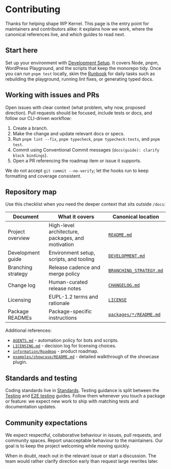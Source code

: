 # Contributing

Thanks for helping shape WP Kernel. This page is the entry point for maintainers and contributors alike: it explains how we work, where the canonical references live, and which guides to read next.

## Start here

Set up your environment with [Development Setup](/contributing/setup). It covers Node, pnpm, WordPress Playground, and the scripts that keep the monorepo tidy. Once you can run `pnpm test` locally, skim the [Runbook](/contributing/runbook) for daily tasks such as rebuilding the playground, running lint fixes, or generating typed docs.

## Working with issues and PRs

Open issues with clear context (what problem, why now, proposed direction). Pull requests should be focused, include tests or docs, and follow our CLI-driven workflow:

1. Create a branch.
2. Make the change and update relevant docs or specs.
3. Run `pnpm lint --fix`, `pnpm typecheck`, `pnpm typecheck:tests`, and `pnpm test`.
4. Commit using Conventional Commit messages (`docs(guide): clarify block bindings`).
5. Open a PR referencing the roadmap item or issue it supports.

We do not accept `git commit --no-verify`; let the hooks run to keep formatting and coverage consistent.

## Repository map

Use this checklist when you need the deeper context that sits outside `/docs`:

| Document           | What it covers                                    | Canonical location                                                                                 |
| ------------------ | ------------------------------------------------- | -------------------------------------------------------------------------------------------------- |
| Project overview   | High-level architecture, packages, and motivation | [`README.md`](https://github.com/theGeekist/wp-kernel/blob/main/README.md)                         |
| Development guide  | Environment setup, scripts, and tooling           | [`DEVELOPMENT.md`](https://github.com/theGeekist/wp-kernel/blob/main/DEVELOPMENT.md)               |
| Branching strategy | Release cadence and merge policy                  | [`BRANCHING_STRATEGY.md`](https://github.com/theGeekist/wp-kernel/blob/main/BRANCHING_STRATEGY.md) |
| Change log         | Human-curated release notes                       | [`CHANGELOG.md`](https://github.com/theGeekist/wp-kernel/blob/main/CHANGELOG.md)                   |
| Licensing          | EUPL-1.2 terms and rationale                      | [`LICENSE`](https://github.com/theGeekist/wp-kernel/blob/main/LICENSE)                             |
| Package READMEs    | Package-specific instructions                     | [`packages/*/README.md`](https://github.com/theGeekist/wp-kernel/tree/main/packages)               |

Additional references:

- [`AGENTS.md`](https://github.com/theGeekist/wp-kernel/blob/main/AGENTS.md) - automation policy for bots and scripts.
- [`LICENSING.md`](https://github.com/theGeekist/wp-kernel/blob/main/LICENSING.md) - decision log for licensing choices.
- [`information/Roadmap`](https://github.com/theGeekist/wp-kernel/blob/main/information/Roadmap%20PO%20%E2%80%A2%20v1.0.md) - product roadmap.
- [`examples/showcase/README.md`](https://github.com/theGeekist/wp-kernel/blob/main/examples/showcase/README.md) - detailed walkthrough of the showcase plugin.

## Standards and testing

Coding standards live in [Standards](/contributing/standards). Testing guidance is split between the [Testing](/contributing/testing) and [E2E testing](/contributing/e2e-testing) guides. Follow them whenever you touch a package or feature: we expect new work to ship with matching tests and documentation updates.

## Community expectations

We expect respectful, collaborative behaviour in issues, pull requests, and community spaces. Report unacceptable behaviour to the maintainers. Our goal is to keep the project welcoming while moving quickly.

When in doubt, reach out in the relevant issue or start a discussion. The team would rather clarify direction early than request large rewrites later.
